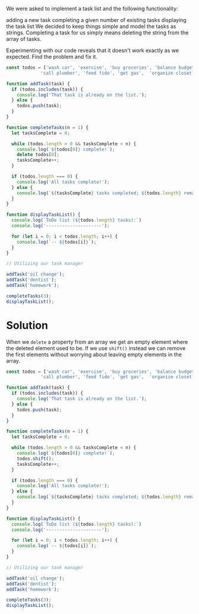 We were asked to implement a task list and the following functionality:

adding a new task
completing a given number of existing tasks
displaying the task list
We decided to keep things simple and model the tasks as strings. Completing a task for us simply means deleting the string from the array of tasks.

Experimenting with our code reveals that it doesn't work exactly as we expected. Find the problem and fix it.
```js
const todos = ['wash car', 'exercise', 'buy groceries', 'balance budget',
             'call plumber', 'feed fido', 'get gas',  'organize closet'];

function addTask(task) {
  if (todos.includes(task)) {
    console.log('That task is already on the list.');
  } else {
    todos.push(task);
  }
}

function completeTasks(n = 1) {
  let tasksComplete = 0;

  while (todos.length > 0 && tasksComplete < n) {
    console.log(`${todos[0]} complete!`);
    delete todos[0];
    tasksComplete++;
  }

  if (todos.length === 0) {
    console.log('All tasks complete!');
  } else {
    console.log(`${tasksComplete} tasks completed; ${todos.length} remaining.`);
  }
}

function displayTaskList() {
  console.log(`ToDo list (${todos.length} tasks):`)
  console.log('---------------------');

  for (let i = 0; i < todos.length; i++) {
    console.log(`-- ${todos[i]}`);
  }
}

// Utilizing our task manager

addTask('oil change');
addTask('dentist');
addTask('homework');

completeTasks(3);
displayTaskList();
```



# Solution
When we `delete` a property from an array we get an empty element where the deleted element used to be. 
If we use `shift()` instead we can remove the first elements without worrying about leaving empty elements in the array.

```js
const todos = ['wash car', 'exercise', 'buy groceries', 'balance budget',
             'call plumber', 'feed fido', 'get gas',  'organize closet'];

function addTask(task) {
  if (todos.includes(task)) {
    console.log('That task is already on the list.');
  } else {
    todos.push(task);
  }
}

function completeTasks(n = 1) {
  let tasksComplete = 0;

  while (todos.length > 0 && tasksComplete < n) {
    console.log(`${todos[0]} complete!`);
    todos.shift();
    tasksComplete++;
  }

  if (todos.length === 0) {
    console.log('All tasks complete!');
  } else {
    console.log(`${tasksComplete} tasks completed; ${todos.length} remaining.`);
  }
}

function displayTaskList() {
  console.log(`ToDo list (${todos.length} tasks):`)
  console.log('---------------------');

  for (let i = 0; i < todos.length; i++) {
    console.log(`-- ${todos[i]}`);
  }
}

// Utilizing our task manager

addTask('oil change');
addTask('dentist');
addTask('homework');

completeTasks(3);
displayTaskList();
```